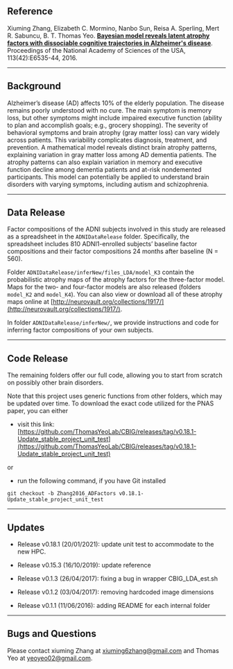 ## Reference

Xiuming Zhang, Elizabeth C. Mormino, Nanbo Sun, Reisa A. Sperling, Mert R. Sabuncu, B. T. Thomas Yeo. [**Bayesian model reveals latent atrophy factors with dissociable cognitive trajectories in Alzheimer's disease**](http://dx.doi.org/10.1073/pnas.1611073113). Proceedings of the National Academy of Sciences of the USA, 113(42):E6535-44, 2016.

----

## Background

Alzheimer’s disease (AD) affects 10% of the elderly population. The disease remains poorly understood with no cure. The main symptom is memory loss, but other symptoms might include impaired executive function (ability to plan and accomplish goals; e.g., grocery shopping). The severity of behavioral symptoms and brain atrophy (gray matter loss) can vary widely across patients. This variability complicates diagnosis, treatment, and prevention. A mathematical model reveals distinct brain atrophy patterns, explaining variation in gray matter loss among AD dementia patients. The atrophy patterns can also explain variation in memory and executive function decline among dementia patients and at-risk nondemented participants. This model can potentially be applied to understand brain disorders with varying symptoms, including autism and schizophrenia.

----

## Data Release 

Factor compositions of the ADNI subjects involved in this study are released as a spreadsheet in the `ADNIDataRelease` folder. Specifically, the spreadsheet includes 810 ADNI1-enrolled subjects’ baseline factor compositions and their factor compositions 24 months after baseline (N = 560).

Folder `ADNIDataRelease/inferNew/files_LDA/model_K3` contain the probabilistic atrophy maps of the atrophy factors for the three-factor model. Maps for the two- and four-factor models are also released (folders `model_K2` and `model_K4`). You can also view or download all of these atrophy maps online at [http://neurovault.org/collections/1917/](http://neurovault.org/collections/1917/).

In folder `ADNIDataRelease/inferNew/`, we provide instructions and code for inferring factor compositions of your own subjects.

----

## Code Release

The remaining folders offer our full code, allowing you to start from scratch on possibly other brain disorders.

Note that this project uses generic functions from other folders, which may be updated over time. To download the exact code utilized for the PNAS paper, you can either

- visit this link:
[https://github.com/ThomasYeoLab/CBIG/releases/tag/v0.18.1-Update_stable_project_unit_test](https://github.com/ThomasYeoLab/CBIG/releases/tag/v0.18.1-Update_stable_project_unit_test)

or

- run the following command, if you have Git installed
 
```
git checkout -b Zhang2016_ADFactors v0.18.1-Update_stable_project_unit_test
```

----

## Updates

- Release v0.18.1 (20/01/2021): update unit test to accommodate to the new HPC.

- Release v0.15.3 (16/10/2019): update reference

- Release v0.1.3 (26/04/2017): fixing a bug in wrapper CBIG_LDA_est.sh

- Release v0.1.2 (03/04/2017): removing hardcoded image dimensions

- Release v0.1.1 (11/06/2016): adding README for each internal folder

----

## Bugs and Questions

Please contact xiuming Zhang at xiuming6zhang@gmail.com and Thomas Yeo at yeoyeo02@gmail.com.
